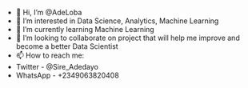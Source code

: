 - 👋 Hi, I’m @AdeLoba
- 👀 I’m interested in Data Science, Analytics, Machine Learning
- 🌱 I’m currently learning Machine Learning
- 💞️ I’m looking to collaborate on project that will help me improve and become a better Data Scientist
- 📫 How to reach me:
- Twitter - @Sire_Adedayo
- WhatsApp - +2349063820408

<!---
AdeLoba/AdeLoba is a ✨ special ✨ repository because its `README.md` (this file) appears on your GitHub profile.
You can click the Preview link to take a look at your changes.
--->

